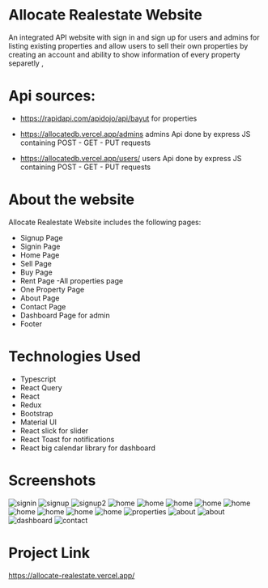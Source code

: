 # Allocate Realestate Website

An integrated API website with sign in and sign up for users and admins for listing existing properties and allow users to sell their own properties by creating an account and ability to show information of every property separetly ,

# Api sources:

- https://rapidapi.com/apidojo/api/bayut for properties

- https://allocatedb.vercel.app/admins admins Api done by express JS containing POST - GET - PUT requests

- https://allocatedb.vercel.app/users/ users Api done by express JS containing POST - GET - PUT requests

# About the website

Allocate Realestate Website includes the following pages:

- Signup Page
- Signin Page
- Home Page
- Sell Page
- Buy Page
- Rent Page
  -All properties page
- One Property Page
- About Page
- Contact Page
- Dashboard Page for admin
- Footer

# Technologies Used

- Typescript
- React Query
- React
- Redux
- Bootstrap
- Material UI
- React slick for slider
- React Toast for notifications
- React big calendar library for dashboard

# Screenshots

<img alt='signin' src="/screenshots/signin.png">
<img alt='signup' src='/screenshots/signup.png'>
<img alt='signup2' src='/screenshots/signup2.png'>
<img alt='home' src='/screenshots/home1.png'>
<img alt='home' src='/screenshots/home2.png'>
<img alt='home' src='/screenshots/home3.png'>
<img alt='home' src='/screenshots/home4.png'>
<img alt='home' src='/screenshots/home5.png'>
<img alt='home' src='/screenshots/home6.png'>
<img alt='home' src='/screenshots/home7.png'>
<img alt='home' src='/screenshots/home8.png'>
<img alt='home' src='/screenshots/home9.png'>
<img alt='properties' src='/screenshots/properties.png'>
<img alt='about' src='/screenshots/about.png'>
<img alt='about' src='/screenshots/about2.png'>
<img alt='dashboard' src='/screenshots/dashboard.png'>
<img alt='contact' src='/screenshots/contact.png'>

# Project Link

https://allocate-realestate.vercel.app/
